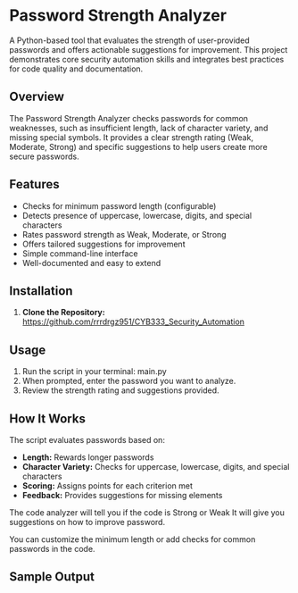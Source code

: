 # Password Strength Analyzer

A Python-based tool that evaluates the strength of user-provided passwords and offers actionable suggestions for improvement. This project demonstrates core security automation skills and integrates best practices for code quality and documentation.

## Overview

The Password Strength Analyzer checks passwords for common weaknesses, such as insufficient length, lack of character variety, and missing special symbols. It provides a clear strength rating (Weak, Moderate, Strong) and specific suggestions to help users create more secure passwords.

## Features

- Checks for minimum password length (configurable)
- Detects presence of uppercase, lowercase, digits, and special characters
- Rates password strength as Weak, Moderate, or Strong
- Offers tailored suggestions for improvement
- Simple command-line interface
- Well-documented and easy to extend

## Installation

1. **Clone the Repository:**
https://github.com/rrrdrgz951/CYB333_Security_Automation

## Usage

1. Run the script in your terminal:
main.py
2. When prompted, enter the password you want to analyze.
3. Review the strength rating and suggestions provided.

## How It Works

The script evaluates passwords based on:
- **Length:** Rewards longer passwords
- **Character Variety:** Checks for uppercase, lowercase, digits, and special characters
- **Scoring:** Assigns points for each criterion met
- **Feedback:** Provides suggestions for missing elements

The code analyzer will tell you if the code is Strong or Weak
It will give you suggestions on how to improve password.

You can customize the minimum length or add checks for common passwords in the code.

## Sample Output
